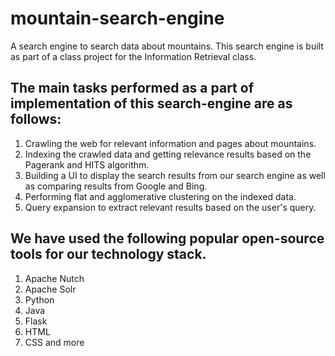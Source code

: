 # mountain-search-engine
A search engine to search data about mountains. This search engine is built as part of a class project for the Information Retrieval class. 

## The main tasks performed as a part of implementation of this search-engine are as follows:
1. Crawling the web for relevant information and pages about mountains.
2. Indexing the crawled data and getting relevance results based on the Pagerank and HITS algorithm.
3. Building a UI to display the search results from our search engine as well as comparing results from Google and Bing. 
4. Performing flat and agglomerative clustering on the indexed data.
5. Query expansion to extract relevant results based on the user's query.

## We have used the following popular open-source tools for our technology stack.
1. Apache Nutch 
2. Apache Solr
3. Python
4. Java
5. Flask
6. HTML
7. CSS and more
